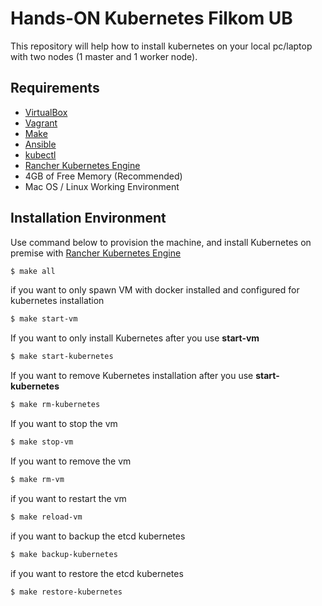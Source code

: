 # Hands-ON Kubernetes Filkom UB 
This repository will help how to install kubernetes on your local pc/laptop with two nodes (1 master and 1 worker node).

## Requirements
- [VirtualBox](https://www.virtualbox.org/)
- [Vagrant](https://www.vagrantup.com/)
- [Make](https://man7.org/linux/man-pages/man1/make.1.html)
- [Ansible](https://www.ansible.com/)
- [kubectl](https://kubernetes.io/docs/tasks/tools/install-kubectl/)
- [Rancher Kubernetes Engine](https://github.com/rancher/rke)
- 4GB of Free Memory (Recommended)
- Mac OS / Linux Working Environment

## Installation Environment

Use command below to provision the machine, and install Kubernetes on premise with [Rancher Kubernetes Engine](https://github.com/rancher/rke)

```sh
$ make all
```

if you want to only spawn VM with docker installed and configured for kubernetes installation 
```sh
$ make start-vm
```

If you want to only install Kubernetes after you use __start-vm__ 

```sh
$ make start-kubernetes
```

If you want to remove Kubernetes installation after you use __start-kubernetes__ 
```sh
$ make rm-kubernetes
```

If you want to stop the vm

```sh
$ make stop-vm
```

If you want to remove the vm

```sh
$ make rm-vm
```

if you want to restart the vm 

```sh
$ make reload-vm
```

if you want to backup the etcd kubernetes

```sh
$ make backup-kubernetes
```

if you want to restore the etcd kubernetes

```sh
$ make restore-kubernetes
```
